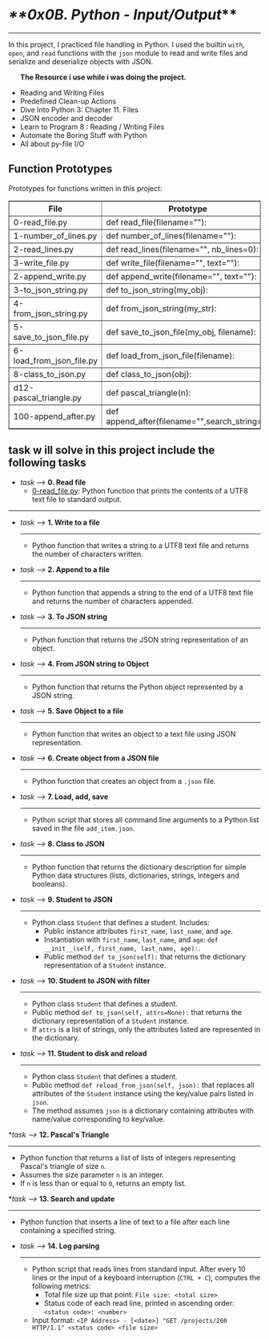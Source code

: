 # _**0x0B. Python - Input/Output_**
_ _ _
In this project, I practiced file handling in Python. I used the builtin `with`, `open`, and `read` functions with the `json` module to read and write files and serialize and deserialize objects with JSON.
<ul>
<p><strong> The Resource i use while i was doing the project.</strong><p>
<li> <a herf='https://docs.python.org/3/tutorial/inputoutput.html#reading-and-writing-files'>Reading and Writing Files</a></li>
<li> <a herf='https://docs.python.org/3/tutorial/errors.html#predefined-clean-up-actions'>Predefined Clean-up Actions</a></li>
<li> <a herf='chrome-extension://ieepebpjnkhaiioojkepfniodjmjjihl/data/pdf.js/web/viewer.html?file=https%3A%2F%2Fhisto.ucsf.edu%2FBMS270%2Fdiveintopython3-r802.pdf'>Dive Into Python 3: Chapter 11. Files</a></li>
<li> <a herf='https://docs.python.org/3/library/json.html'>JSON encoder and decoder </a></li>
<li> <a herf='https://www.youtube.com/watch?v=EukxMIsNeqU'>Learn to Program 8 : Reading / Writing Files </a></li>
<li> <a herf='https://automatetheboringstuff.com/'>Automate the Boring Stuff with Python </a></li>
<li> <a herf='https://techvidvan.com/tutorials/python-file-read-write/'>All about py-file I/O </a></li>
</ul>

## **Function Prototypes**

<p>Prototypes for functions written in this project:</p>
<table border='1'>
  <tr>
    <th>File </th>
    <th> Prototype</th>
  </tr>
  <tr>
    <td>0-read_file.py</td>
    <td>def read_file(filename=""):</td>
  </tr>
  <tr>
    <td>1-number_of_lines.py</td>
    <td>def number_of_lines(filename=""):</td>
  <tr>
    <td>2-read_lines.py</td>
    <td>def read_lines(filename="", nb_lines=0):</td>
  </tr>
  <tr>
    <td>3-write_file.py</td>
    <td>def write_file(filename="", text=""):</td>
  </tr>
   <tr>
    <td>2-append_write.py</td>
    <td>def append_write(filename="", text=""):</td>
  </tr>
  <tr>
    <td>3-to_json_string.py</td>
    <td>def to_json_string(my_obj):</td>
  <tr>
    <td>4-from_json_string.py</td>
    <td>def from_json_string(my_str):</td>
  </tr>
  <tr>
    <td>5-save_to_json_file.py</td>
    <td>def save_to_json_file(my_obj, filename):</td>
  </tr>

  <tr>
    <td>6-load_from_json_file.py</td>
    <td>def load_from_json_file(filename):</td>
  </tr>
  <tr>
    <td>8-class_to_json.py</td>
    <td>def class_to_json(obj):</td>
  </tr>
  <tr>
    <td>d12-pascal_triangle.py</td>
    <td>def pascal_triangle(n):</td>
  </tr>
  <tr>
    <td>100-append_after.py</td>
    <td>def append_after(filename="",search_string=""</td>
  </tr>
</table>

## __task w ill solve in this project include the following tasks__

* _task -->_ **0. Read file**
  * [0-read_file.py](./0-read_file.py): Python function that prints the contents of a UTF8 text file to standard output.
_ _ _
* _task -->_  **1. Write to a file**
  _ _ _
  * Python function that writes a string to a UTF8 text file and returns the number of characters written.

* _task -->_  **2. Append to a file**
  _ _ _
  * Python function that appends a string to the end of a UTF8 text file and returns the number of characters appended.

* _task -->_  **3. To JSON string**
  _ _ _
  *  Python function that returns the JSON string representation of an object.

* _task -->_  **4. From JSON string to Object**
  _ _ _
  *  Python function that returns the Python object represented by a JSON string.

* _task -->_  **5. Save Object to a file**
  _ _ _
  *  Python function that writes an object to a text file using JSON representation.

* _task -->_  **6. Create object from a JSON file**
  _ _ _
  *  Python function that creates an object from a `.json` file.

* _task -->_  **7. Load, add, save**
  _ _ _
  *  Python script that stores all command line arguments to a Python list saved in the file `add_item.json`.

* _task -->_  **8. Class to JSON**
  _ _ _
  *  Python function that returns the dictionary description for simple Python data structures (lists, dictionaries, strings, integers and booleans).

* _task -->_  **9. Student to JSON**
  _ _ _
  * Python class `Student` that defines a student. Includes:
    * Public instance attributes `first_name`, `last_name`, and `age`.
    * Instantiation with `first_name`, `last_name`, and `age`: `def __init__(self, first_name, last_name, age):`.
    * Public method `def to_json(self):` that returns the dictionary representation of a `Student` instance.

* _task -->_  **10. Student to JSON with filter**
  _ _ _
  *  Python class `Student` that defines a student.
    * Public method `def to_json(self, attrs=None):` that returns the dictionary representation of a `Student` instance.
    * If `attrs` is a list of strings, only the attributes listed are represented in the dictionary.

* _task -->_  **11. Student to disk and reload**
  _ _ _
  *  Python class `Student` that defines a student.
    * Public method `def reload_from_json(self, json):` that replaces all attributes of the `Student` instance using the key/value pairs listed in `json`.
    * The method assumes `json` is a dictionary containing attributes with name/value corresponding to key/value.

*_task -->_  **12. Pascal's Triangle**
_ _ _
  *  Python function that returns a list of lists of integers representing Pascal's triangle of size `n`.
  * Assumes the size parameter `n` is an integer.
  * If `n` is less than or equal to `0`, returns an empty list.

*_task -->_  **13. Search and update**
 _ _ _
  *  Python function that inserts a line of text to a file after each line containing a specified string.

* _task -->_  **14. Log parsing**
  _ _ _
  * Python script that reads lines from standard input. After every 10 lines or the input of a keyboard interruption (`CTRL + C`), computes the following metrics:
    * Total file size up that point: `File size: <total size>`
    * Status code of each read line, printed in ascending order:  `<status code>: <number>`
  * Input format: `<IP Address> - [<date>] "GET /projects/260 HTTP/1.1"
  <status code> <file size>`

